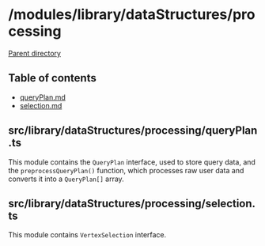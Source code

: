 # /modules/library/dataStructures/processing 

[Parent directory](../__index__.md)


## Table of contents 
* [queryPlan.md](#__autogen_58__)
* [selection.md](#__autogen_59__)


## src/library/dataStructures/processing/queryPlan.ts <a id="__autogen_58__"></a>

This module contains the `QueryPlan` interface, used to store query data, and the `preprocessQueryPlan()` function,
which processes raw user data and converts it into a `QueryPlan[]` array.

## src/library/dataStructures/processing/selection.ts <a id="__autogen_59__"></a>


This module contains `VertexSelection` interface.